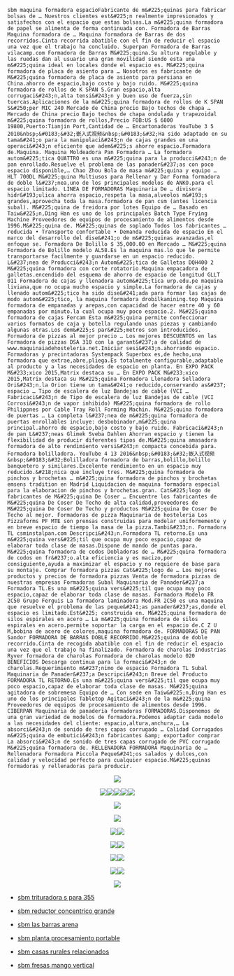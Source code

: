
```
sbm maquina formadora espacioFabricante de m&#225;quinas para fabricar bolsas de … Nuestros clientes est&#225;n realmente impresionados y satisfechos con el espacio que estas bolsas.La m&#225;quina formadora de papel se alimenta de forma continuada con. Formadora de Barras Maquina formadora de … Maquina formadora de Barras de dos recorridos.Cinta recorrida abatible con el fin de reducir el espacio una vez que el trabajo ha concluido. Superpan Formadora de Barras vilacamp.com Formadora de Barras M&#225;quina.Su altura regulable y las ruedas dan al usuario una gran movilidad siendo esta una m&#225;quina ideal en locales donde el espacio es. M&#225;quina formadora de placa de asiento para … Nosotros es fabricante de M&#225;quina formadora de placa de asiento para persiana en China.ahorro de espacio,bajo costo y bajo ruido. M&#225;quina formadora de rollos de K SPAN 5.Gran espacio,alta corrugaci&#243;n,alta tensi&#243;n y buen uso de fuerza,sin tuercas.Aplicaciones de la m&#225;quina formadora de rollos de K SPAN S&#250;per MIC 240 Mercado de China precio Bajo techos de chapa … Mercado de China precio Bajo techos de chapa ondulada y trapezoidal m&#225;quina formadora de rollos,Precio FOB:US $ 6800 19800,Puerto:Tianjin Port,Cantidad de … Encartonadoras YouTube 3 5 2010&nbsp;&#0183;&#32;嵌入式视频&nbsp;&#0183;&#32;Ha sido adaptado en su tama&#241;o para la manipulaci&#243;n de cajas grandes en una operaci&#243;n eficiente que adem&#225;s ahorre espacio.Formadora de.Maquina. Maquina Moldeadora Pan Formadora … La formadora autom&#225;tica QUATTRO es una m&#225;quina para la producci&#243;n de pan enrollado.Resuelve el problema de las panader&#237;as con poco espacio disponible,… Chao Zhou Bola de masa m&#225;quina y equipo … HLT 700DL M&#225;quina Multiusos para Rellenar y Dar Forma formadora de doble l&#237;nea,uno de los principales modelos de ANKO.para el espacio limitado. LINEA DE FORMADORAS Maquinaria De … divisora hidr&#193;ulica ahorra espacio,respeta la masa,alveolos m&#193;s grandes,aprovecha toda la masa.formadora de pan csm (antes licencia subal). M&#225;quina de freidora por lotes Equipo de … Basado en Taiw&#225;n,Ding Han es uno de los principales Batch Type Frying Machine Proveedores de equipos de procesamiento de alimentos desde 1996.M&#225;quina de. M&#225;quinas de soplado Todos los fabricantes … reducida • Transporte confortable • Demanda reducida de espacio En el marco del desarrollo del dise&#241;o de m&#225;quinas avanzadas,el enfoque se. Formadora De Bolillo $ 35,000.00 en Mercado … M&#225;quina Formadora de Bolillo modelo AL58.Es la maquina mas.lo que le permite transportarse facilmente y guardarse en un espacio reducido. L&#237;nea de Producci&#243;n Autom&#225;tica de Galletas DQH400 2 M&#225;quina formadora con corte rotatorio.Maquina empacadora de galletas.encendido del esquema de ahorro de espacio de longitud GLLT 011 Formadora de cajas y llenadora autom&#225;tica urp.edu.pe maquina liviana,que no ocupa mucho espacio y simple.La formadora de cajas y llenado autom&#225;tico ha sido dise&#241;ada para formar las cajas de modo autom&#225;tico, la maquina formadora drobilkamining.top Maquina formadora de empanadas y arepas,con capacidad de hacer entre 40 y 60 empanadas por minuto.la cual ocupa muy poco espacio.2. M&#225;quina formadora de cajas Fercam Esta m&#225;quina permite confeccionar varios formatos de caja y botella regulando unas piezas y cambiando algunas otras.Los dem&#225;s par&#225;metros son introducidos. Formadora de pizzas al mejor precio … Los mejores DESCUENTOS en las Formadora de pizzas DSA 310 con la garant&#237;a de calidad de www.maquinaiadehosteleria.net.Iniciar sesi&#243;n.ahorrando espacio. Formadoras y precintadoras Systempack Superbox es,de hecho,una formadora que extrae,abre,pliega.Es totalmente configurable,adaptable al producto y a las necesidades de espacio en planta. En EXPO PACK M&#233;xico 2015,Matrix destaca su … En EXPO PACK M&#233;xico 2015,Matrix destaca su M&#225;quina Formadora Llenadora Selladora Ori&#243;n.la Orion tiene un tama&#241;o reducido,conservando as&#237; espacio … Tipo de escalera de luz Bandejas de cable (VCI … Fabricaci&#243;n de Tipo de escalera de luz Bandejas de cable (VCI Corrosi&#243;n de vapor inhibido) M&#225;quina formadora de rollo Philippnes por Cable Tray Roll Forming Machin. M&#225;quina formadora de puertas … La completa l&#237;nea de m&#225;quina formadora de puertas enrollables incluye: desbobinador,m&#225;quina principal.ahorro de espacio,bajo costo y bajo ruido. Fabricaci&#243;n de pan L&#237;neas Glimek Sveba Dahlen Ahorran espacio y tienen la flexibilidad de producir diferentes tipos de.M&#225;quina amasadora formadora de alto rendimiento versi&#243;n compacta concebida para. Formadora bolilladora. YouTube 4 13 2016&nbsp;&#0183;&#32;嵌入式视频&nbsp;&#0183;&#32;Bolilladora formadora de barras,bolillo,bolillo banquetero y similares.Excelente rendimiento en un espacio muy reducido.&#218;nica que incluye tres. M&#225;quina formadora de pinchos y brochetas … m&#225;quina formadora de pinchos y brochetas emsens tradition en Madrid Liquidacion de maquina formadora especial para la elaboracion de pinchos y brochetas.gran. Cat&#225;logo de fabricantes de M&#225;quina De Coser … Encuentre los fabricantes de M&#225;quina De Coser De Techo de alta calidad,proveedores de M&#225;quina De Coser De Techo y productos M&#225;quina De Coser De Techo al mejor. Formadoras de pizza Maquinaria de hosteleria Los Pizzaforms PF MTE son prensas construidas para modelar uniformemente y en breve espacio de tiempo la masa de la pizza.Tambi&#233;n. Formadora TL csminstalpan.com Descripci&#243;n.Formadora TL retorno.Es una m&#225;quina vers&#225;til que ocupa muy poco espacio,capaz de elaborar toda clase de masas.Dispone de mando de puntas para. M&#225;quina formadora de codos Dobladoras de … M&#225;quina formadora de codos en fr&#237;o.alta eficiencia y es macizo,por consiguiente,ayuda a maximizar el espacio y no requiere de base para su montaje. Comprar formadora pizzas Cat&#225;logo de … Los mejores productos y precios de formadora pizzas Venta de formadora pizzas de nuestras empresas Formadoras Subal Maquinaria de Panader&#237;a Formadora TL.Es una m&#225;quina vers&#225;til que ocupa muy poco espacio,capaz de elaborar toda clase de masas. Formadora Modelo FR 2C50 Grupo Ferguis La formadora laminadora Mod.FR 2C50 es una maquina que resuelve el problema de las peque&#241;as panader&#237;as,donde el espacio es limitado.Est&#225; construida en. M&#225;quina formadora de silos espirales en acero … La m&#225;quina formadora de silos espirales en acero.permite soportar la carga en el espacio de.C Z U M,bobina de acero de colores,maquina formadora de. FORMADORAS DE PAN Sandor FORMADORA DE BARRAS DOBLE RECORRIDO.M&#225;quina de doble recorrido.Cinta de recogida abatible con el fin de reducir el espacio una vez que el trabajo ha finalizado. Formadora de charolas Industrias Ryver formadora de charolas Formadora de charolas modelo 020 BENEFICIOS Descarga continua para la formaci&#243;n de charolas.Requerimiento m&#237;nimo de espacio Formadora TL Subal Maquinaria de Panader&#237;a Descripci&#243;n Breve del Producto FORMADORA TL RETORNO.Es una m&#225;quina vers&#225;til que ocupa muy poco espacio,capaz de elaborar toda clase de masas. M&#225;quina agitadora de sobremesa Equipo de … Con sede en Taiw&#225;n,Ding Han es uno de los principales Tabletop Agitaci&#243;n de la m&#225;quina Proveedores de equipos de procesamiento de alimentos desde 1996. CIBERPAN Maquinaria de panaderia formadoras FORMADORAS.Disponemos de una gran variedad de modelos de formadora.Podemos adaptar cada modelo a las necesidades del cliente: espacio,altura,anchura,… La absorci&#243;n de sonido de tres capas corrugado … Calidad Corrugados m&#225;quina de embutici&#243;n fabricantes &amp; exportador comprar La absorci&#243;n de sonido de tres capas corrugado de PVC corrugado M&#225;quina formadora de. RELLENADORA FORMADORA Maquinaria de … Rellenadora Formadora Piccola Peque&#241;os salados y dulces,con calidad y velocidad perfecto para cualquier espacio.M&#225;quinas formadoras y rellenadoras para producir. 
```

<div align="center">

<a href="https://es-crusher.shibang-china.com/github&k=sbm+maquina+formadora+espacio"><img src="https://static.shibang-china.com/es/crusher/logo.jpg"></a>

<a href="https://es-crusher.shibang-china.com/github&k=sbm+maquina+formadora+espacio"><img src="https://static.shibang-china.com/es/crusher/index.jpg"></a><a href="https://es-crusher.shibang-china.com/material.htmlgithub&k=sbm+maquina+formadora+espacio"><img src="https://static.shibang-china.com/es/crusher/material.jpg"></a><a href="https://es-crusher.shibang-china.com/application.htmlgithub&k=sbm+maquina+formadora+espacio"><img src="https://static.shibang-china.com/es/crusher/application.jpg"></a><a href="https://es-crusher.shibang-china.com/aboutus.htmlgithub&k=sbm+maquina+formadora+espacio"><img src="https://static.shibang-china.com/es/crusher/aboutus.jpg"></a><a href="https://es-crusher.shibang-china.com/contact.htmlgithub&k=sbm+maquina+formadora+espacio"><img src="https://static.shibang-china.com/es/crusher/contact.jpg"></a>

<a href="https://es-crusher.shibang-china.com/github&k=sbm+maquina+formadora+espacio"><img src="https://static.shibang-china.com/es/crusher/banner.jpg"></a>

<a href="https://swt.shibang-china.com/github&k=sbm+maquina+formadora+espacio"><img src="https://static.shibang-china.com/es/crusher/text.jpg"></a>

<a href="https://swt.shibang-china.com/github&k=sbm+maquina+formadora+espacio"><img src="https://static.shibang-china.com/es/crusher/chat.jpg"></a><a href="https://es-crusher.shibang-china.com/contact.htmlgithub&k=sbm+maquina+formadora+espacio"><img src="https://static.shibang-china.com/es/crusher/message.jpg"></a>

<a href="https://es-crusher.shibang-china.com/products/pe.htmlgithub&k=sbm+maquina+formadora+espacio"><img src="https://static.shibang-china.com/es/crusher/pe.jpg"></a><a href="https://es-crusher.shibang-china.com/products/pf.htmlgithub&k=sbm+maquina+formadora+espacio"><img src="https://static.shibang-china.com/es/crusher/pf.jpg"></a>

<a href="https://es-crusher.shibang-china.com/products/hpt.htmlgithub&k=sbm+maquina+formadora+espacio"><img src="https://static.shibang-china.com/es/crusher/hpt.jpg"></a><a href="https://es-crusher.shibang-china.com/products/vsi.htmlgithub&k=sbm+maquina+formadora+espacio"><img src="https://static.shibang-china.com/es/crusher/vsi.jpg"></a>

<a href="https://es-crusher.shibang-china.com/products/klv.htmlgithub&k=sbm+maquina+formadora+espacio"><img src="https://static.shibang-china.com/es/crusher/klv.jpg"></a><a href="https://es-crusher.shibang-china.com/products/portable.htmlgithub&k=sbm+maquina+formadora+espacio"><img src="https://static.shibang-china.com/es/crusher/portable.jpg"></a>

<a href="https://swt.shibang-china.com/github&k=sbm+maquina+formadora+espacio"><img src="https://static.shibang-china.com/es/crusher/case.jpg"></a>

</div>


* [sbm trituradora s para 355](sbm%20trituradora%20s%20para%20355.md)

* [sbm reductor concentrico grande](sbm%20reductor%20concentrico%20grande.md)

* [sbm las barras arena](sbm%20las%20barras%20arena.md)

* [sbm planta procesamiento portable](sbm%20planta%20procesamiento%20portable.md)

* [sbm casas rurales relacionados](sbm%20casas%20rurales%20relacionados.md)

* [sbm fresas mango vertical](sbm%20fresas%20mango%20vertical.md)
